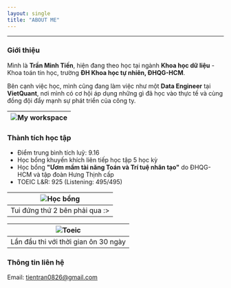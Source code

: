 ```yaml
---
layout: single
title: "ABOUT ME"
---
```


--------------------------------
### Giới thiệu

Mình là **Trần Minh Tiến**, hiện đang theo học tại ngành **Khoa học dữ liệu** - Khoa toán tin học, trường **ĐH Khoa học tự nhiên, ĐHQG-HCM**. 

Bên cạnh việc học, mình cũng đang làm việc như một **Data Engineer** tại **VietQuant**, nơi mình có cơ hội áp dụng những gì đã học vào thực tế và cùng đồng đội đẩy mạnh sự phát triển của công ty.

| ![My workspace](/images/workspace.JPG) |
|:--:|

### Thành tích học tập
- Điểm trung bình tích luỹ: 9.16
- Học bổng khuyến khích liên tiếp học tập 5 học kỳ 
- Học bổng **"Ươm mầm tài năng Toán và Trí tuệ nhân tạo"** do ĐHQG-HCM và tập đoàn Hưng Thịnh cấp
- TOEIC L&R: 925 (Listening: 495/495)

| ![Học bổng](/images/hocbong.jpg) |
|:--:|
| Tui đứng thứ 2 bên phải qua :> |

| ![Toeic](/images/toeic.jpg) |
|:--:|
| Lần đầu thi với thời gian ôn 30 ngày |


### Thông tin liên hệ
Email: tientran0826@gmail.com
